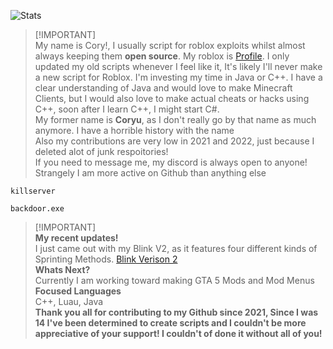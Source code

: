 ![Stats](https://github-readme-stats.vercel.app/api?username=Not-Kyle&show_icons=true&theme=material-palenight&line_height=27)<br>

> [!IMPORTANT]\
> My name is Cory!, I usually script for roblox exploits whilst almost always keeping them **open source**. My roblox is [Profile](https://www.roblox.com/users/5388525718/profile). I only updated my old scripts whenever I feel like it, It's likely I'll never make a new script for Roblox. I'm investing my time in Java or C++. I have a clear understanding of Java and would love to make Minecraft Clients, but I would also love to make actual cheats or hacks using C++, soon after I learn C++, I might start C#.<br />
> My former name is **Coryu**, as I don't really go by that name as much anymore. I have a horrible history with the name <br />
> Also my contributions are very low in 2021 and 2022, just because I deleted alot of junk respoitories! <br />
> If you need to message me, my discord is always open to anyone! Strangely I am more active on Github than anything else <br />
```
killserver
```
```
backdoor.exe
```
> [!IMPORTANT]\
> **My recent updates!** <br />
> I just came out with my Blink V2, as it features four different kinds of Sprinting Methods. [Blink Verison 2](https://github.com/Not-Kyle/Universal-Scripts.lua/blob/main/Sprint.lua) <br />
> **Whats Next?** <br />
> Currently I am working toward making GTA 5 Mods and Mod Menus <br />
> **Focused Languages** <br />
> C++, Luau, Java <br />
> **Thank you all for contributing to my Github since 2021, Since I was 14 I've been determined to create scripts and I couldn't be more appreciative of your support! I couldn't of done it without all of you!** <br />

